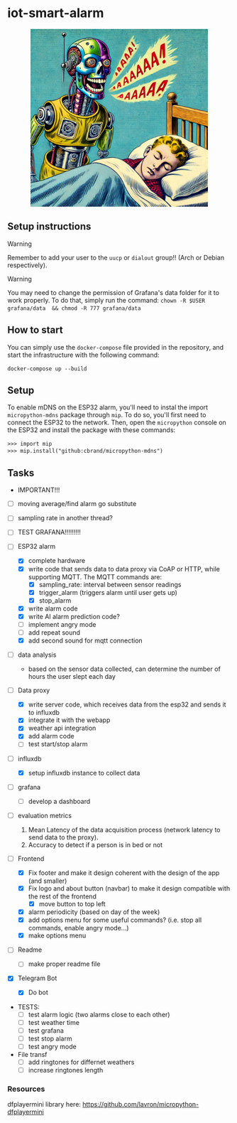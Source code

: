 # iot-smart-alarm

<p align="center">
  <img src="res//image.png" alt="Robot Alarm" width="400px"/>
</p>

## Setup instructions

> [!WARNING]
> Remember to add your user to the `uucp` or `dialout` group!! (Arch or Debian respectively).


> [!WARNING]
> You may need to change the permission of Grafana's data folder for it to work properly.
> To do that, simply run the command:
> `chown -R $USER grafana/data  && chmod -R 777 grafana/data`

## How to start
You can simply use the `docker-compose` file provided in the repository, and start the infrastructure with the following command:
```
docker-compose up --build
```

## Setup
To enable mDNS on the ESP32 alarm, you'll need to instal the import `micropython-mdns` package through `mip`.
To do so, you'll first need to connect the ESP32 to the network. Then, open the `micropython` console on the ESP32 and install the package with these commands:
```
>>> import mip
>>> mip.install("github:cbrand/micropython-mdns")
```

## Tasks
- IMPORTANT!!!
 - [ ] moving average/find alarm go substitute
 - [ ] sampling rate in another thread?
 - [ ] TEST GRAFANA!!!!!!!!!

- [ ] ESP32 alarm
  - [x] complete hardware
  - [x] write code that sends data to data proxy via CoAP or HTTP, while supporting MQTT. The MQTT commands are:
    - [x] sampling_rate: interval between sensor readings
    - [x] trigger_alarm (triggers alarm until user gets up)
    - [x] stop_alarm
  - [x] write alarm code
  - [x] write AI alarm prediction code?
  - [ ] implement angry mode
  - [ ] add repeat sound
  - [x] add second sound for mqtt connection

- [ ] data analysis
  - based on the sensor data collected, can determine the number of hours the user slept each day

- [ ] Data proxy
  - [x] write server code, which receives data from the esp32 and sends it to influxdb
  - [x] integrate it with the webapp
  - [x] weather api integration
  - [x] add alarm code
  - [ ] test start/stop alarm

- [ ] influxdb
  - [x] setup influxdb instance to collect data

- [ ] grafana
  - [ ] develop a dashboard

- [ ] evaluation metrics
  1. Mean Latency of the data acquisition process (network latency to send data to the proxy).
  2. Accuracy to detect if a person is in bed or not

- [ ] Frontend
  - [x] Fix footer and make it design coherent with the design of the app (and smaller)
  - [x] Fix logo and about button (navbar) to make it design compatible with the rest of the frontend
    - [x] move button to top left
  - [x] alarm periodicity (based on day of the week)
  - [x] add options menu for some useful commands? (i.e. stop all commands, enable angry mode...)
  - [x] make options menu

- [ ] Readme
  - [ ] make proper readme file

- [x] Telegram Bot
  - [x] Do bot


- TESTS:
  - [ ] test alarm logic (two alarms close to each other)
  - [ ] test weather time
  - [ ] test grafana
  - [ ] test stop alarm
  - [ ] test angry mode

- File transf
  - [ ] add ringtones for differnet weathers
  - [ ] increase ringtones length

### Resources
dfplayermini library here: https://github.com/lavron/micropython-dfplayermini